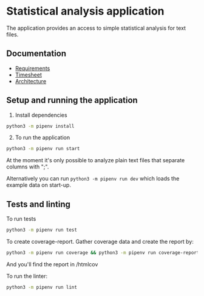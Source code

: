 # Statistical analysis application

The application provides an access to simple statistical analysis for text files.

## Documentation

* [Requirements](https://github.com/toppyy/ot-harjoitustyo/blob/master/documentation/Requirements.md)
* [Timesheet](https://github.com/toppyy/ot-harjoitustyo/blob/master/documentation/Timesheet.md)
* [Architecture](https://github.com/toppyy/ot-harjoitustyo/blob/master/documentation/Architecture.md)

## Setup and running the application

1. Install dependencies

```bash
python3 -m pipenv install
```

2. To run the application
```bash
python3 -m pipenv run start
```
At the moment it's only possible to analyze plain text files that separate columns with ";".  

Alternatively you can run `python3 -m pipenv run dev` which loads the example data on start-up.

## Tests and linting

To run tests
```bash
python3 -m pipenv run test
```
To create coverage-report. Gather coverage data and create the report by:
```bash
python3 -m pipenv run coverage && python3 -m pipenv run coverage-report
```
And you'll find the report in /htmlcov

To run the linter:
```bash
python3 -m pipenv run lint
```
